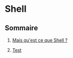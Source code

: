 # Shell

## Sommaire

1. [Mais qu'est ce que Shell ?](https://github.com/ByMSRT/Shell/blob/main/Intro_Shell.md)

1. [Test](https://github.com/ByMSRT/Shell/blob/main/test.md)

